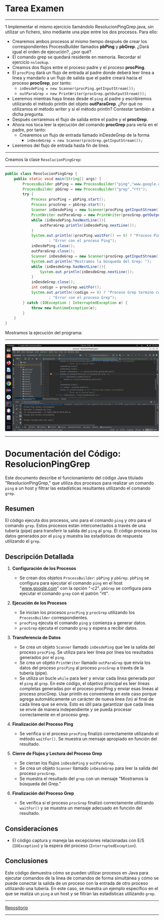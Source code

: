 # Tarea Examen
---

1 Implementar el mismo ejercicio llamándolo ResolucionPingGrep.java, sin utilizar un
   fichero, sino mediante una pipe entre los dos procesos. Para ello:
* Crearemos ambos procesos al mismo tiempo después de crear los
   correspondientes ProcessBuilder llamados **pbPing** y **pbGrep**. ¿Dará igual el orden
   de ejecución?, ¿por qué?
* El comando grep se quedará residente en memoria. Recordar el ejercicio
   `nslookup`.
* Creamos dos flujos entre el proceso padre y el proceso **procPing**.
* El `procPing` dará un flujo de entrada al padre donde deberá leer línea a
   línea y mandarlo a un flujo de salida que el padre creará hacia el proceso
   **procGrep**, por tanto:
    * `inDesdePing = new Scanner(procPing.getInputStream());`
    * `outParaGrep = new PrintWriter(procGrep.getOutputStream());`
* Leeremos mientras haya líneas desde el `ping` al padre y escribiremos utilizando
   el método println del objeto **outParaGrep**. ¿Por qué no utilizamos el método
   writer y si el método println? Contestar también a dicha pregunta.
* Después cerraremos el flujo de salida entre el padre y el **procGrep**.
* Ahora nos toca leer la ejecución del comando **procGrep** para verla en el padre,
   por tanto:
    * Crearemos un flujo de entrada llamado inDesdeGrep de la forma
        * `inDesdeGrep = new Scanner(procGrep.getInputStream());`
* Leeremos del flujo de entrada hasta fin de línea.

___

Creamos la clase `ResolucionPingGrep`:
___

```java
public class ResolucionPingGrep {
    public static void main(String[] args) {
        ProcessBuilder pbPing = new ProcessBuilder("ping","www.google.com","-c2");
        ProcessBuilder pbGrep = new ProcessBuilder("grep","rtt");
        try {
            Process procPing = pbPing.start();
            Process procGrep = pbGrep.start();
            Scanner inDesdePing = new Scanner(procPing.getInputStream());
            PrintWriter outParaGrep = new PrintWriter(procGrep.getOutputStream());
            while (inDesdePing.hasNextLine()){
                outParaGrep.println(inDesdePing.nextLine());
            }
            System.out.println((procPing.waitFor() == 0) ? "Proceso Ping Termino correctamente"
                    : "Error con el proceso Ping");
            inDesdePing.close();
            outParaGrep.close();
            Scanner inDesdeGrep = new Scanner(procGrep.getInputStream());
            System.out.println("Mostramos la búsqueda del Grep: ");
            while (inDesdeGrep.hasNextLine()){
                System.out.println(inDesdeGrep.nextLine());
            }
            inDesdeGrep.close();
            int codigo = procGrep.waitFor();
            System.out.println((codigo == 0) ? "Proceso Grep termino correctamente"
                    : "Error con el proceso Grep");
        } catch (IOException | InterruptedException e) {
            throw new RuntimeException(e);
        }
    }
}
```

Mostramos la ejecución del programa:
___

![](../recursos/imgPinGrep1.png)

---

# Documentación del Código: ResolucionPingGrep

Este documento describe el funcionamiento del código Java titulado "ResolucionPingGrep," que utiliza dos procesos para 
realizar un comando `ping` a un host y filtrar las estadísticas resultantes utilizando el comando `grep`.

## Resumen

El código ejecuta dos procesos, uno para el comando `ping` y otro para el comando `grep`. Estos procesos están 
interconectados a través de una tubería (pipe) para transferir la salida del `ping` al `grep`. El código procesa los
datos generados por el `ping` y muestra las estadísticas de respuesta utilizando el `grep`.

## Descripción Detallada

1. **Configuración de los Procesos**
    - Se crean dos objetos `ProcessBuilder`: `pbPing` y `pbGrep`. `pbPing` se configura para ejecutar el comando `ping`
      en el host "www.google.com" con la opción "-c2". `pbGrep` se configura para ejecutar el comando `grep` con el 
      patrón "rtt".

2. **Ejecución de los Procesos**
    - Se inician los procesos `procPing` y `procGrep` utilizando los `ProcessBuilder` correspondientes.
    - `procPing` ejecuta el comando `ping` y comienza a generar datos.
    - `procGrep` ejecuta el comando `grep` y espera a recibir datos.

3. **Transferencia de Datos**
    - Se crea un objeto `Scanner` llamado `inDesdePing` que lee la salida del proceso `procPing`. Se utiliza para leer 
      línea por línea los resultados generados por el `ping`.
    - Se crea un objeto `PrintWriter` llamado `outParaGrep` que envía los datos del proceso `procPing` al proceso 
     `procGrep` a través de la tubería (pipe).
    - Se utiliza un bucle `while` para leer y enviar cada línea generada por el `ping` al `grep`.
      En este código, el objetivo principal es leer líneas completas generadas por el proceso procPing y enviar esas 
      líneas al proceso procGrep. Usar println es conveniente en este caso porque agrega automáticamente un carácter 
      de nueva línea (\n) al final de cada línea que se envía. Esto es útil para garantizar que cada línea se envíe 
      de manera independiente y se pueda procesar correctamente en el proceso grep.

4. **Finalización del Proceso Ping**
    - Se verifica si el proceso `procPing` finalizó correctamente utilizando el método `waitFor()`. Se muestra un 
      mensaje apropiado en función del resultado.

5. **Cierre de Flujos y Lectura del Proceso Grep**
    - Se cierran los flujos `inDesdePing` y `outParaGrep`.
    - Se crea un objeto `Scanner` llamado `inDesdeGrep` para leer la salida del proceso `procGrep`.
    - Se muestra el resultado del `grep` con un mensaje "Mostramos la búsqueda del Grep."

6. **Finalización del Proceso Grep**
    - Se verifica si el proceso `procGrep` finalizó correctamente utilizando `waitFor()` y se muestra un mensaje 
      adecuado en función del resultado.

## Consideraciones
- El código captura y maneja las excepciones relacionadas con E/S (`IOException`) y la espera del proceso 
  (`InterruptedException`).

## Conclusiones
Este código demuestra cómo se pueden utilizar procesos en Java para ejecutar comandos de la línea de comandos de forma
simultánea y cómo se puede conectar la salida de un proceso con la entrada de otro proceso utilizando una tubería. 
En este caso, se muestra un ejemplo específico en el que se realiza un `ping` a un host y se filtran las estadísticas 
utilizando `grep`.

___

[Repositorio](https://github.com/johnlopez0505/procesos.git)

___




